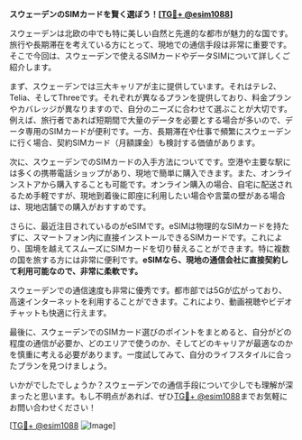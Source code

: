 **スウェーデンのSIMカードを賢く選ぼう！[[TG💪+ @esim1088](https://t.me/s/esim1088)]**

スウェーデンは北欧の中でも特に美しい自然と先進的な都市が魅力的な国です。旅行や長期滞在を考えている方にとって、現地での通信手段は非常に重要です。そこで今回は、スウェーデンで使えるSIMカードやデータSIMについて詳しくご紹介します。

まず、スウェーデンでは三大キャリアが主に提供しています。それはテレ2、Telia、そしてThreeです。それぞれが異なるプランを提供しており、料金プランやカバレッジが異なりますので、自分のニーズに合わせて選ぶことが大切です。例えば、旅行者であれば短期間で大量のデータを必要とする場合が多いので、データ専用のSIMカードが便利です。一方、長期滞在や仕事で頻繁にスウェーデンに行く場合、契約SIMカード（月額課金）も検討する価値があります。

次に、スウェーデンでのSIMカードの入手方法についてです。空港や主要な駅には多くの携帯電話ショップがあり、現地で簡単に購入できます。また、オンラインストアから購入することも可能です。オンライン購入の場合、自宅に配送されるため手軽ですが、現地到着後に即座に利用したい場合や言葉の壁がある場合は、現地店舗での購入がおすすめです。

さらに、最近注目されているのがeSIMです。eSIMは物理的なSIMカードを持たずに、スマートフォン内に直接インストールできるSIMカードです。これにより、国境を越えてスムーズにSIMカードを切り替えることができます。特に複数の国を旅する方には非常に便利です。**eSIMなら、現地の通信会社に直接契約して利用可能なので、非常に柔軟です。**

スウェーデンでの通信速度も非常に優秀です。都市部では5Gが広がっており、高速インターネットを利用することができます。これにより、動画視聴やビデオチャットも快適に行えます。

最後に、スウェーデンでのSIMカード選びのポイントをまとめると、自分がどの程度の通信が必要か、どのエリアで使うのか、そしてどのキャリアが最適なのかを慎重に考える必要があります。一度試してみて、自分のライフスタイルに合ったプランを見つけましょう。

いかがでしたでしょうか？スウェーデンでの通信手段について少しでも理解が深まったと思います。もし不明点があれば、ぜひ[TG💪+ @esim1088](https://t.me/s/esim1088)までお気軽にお問い合わせください！

[[TG💪+ @esim1088](https://t.me/s/esim1088) ![Image](https://i.postimg.cc/Y0z9fWf4/image.png)]